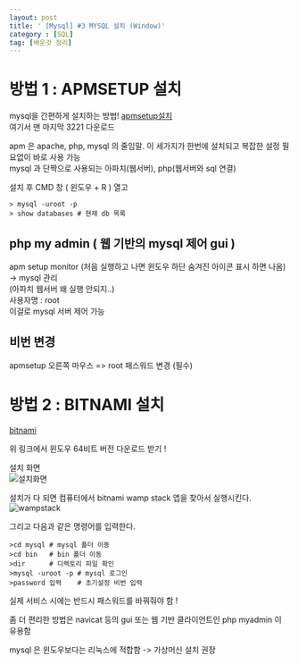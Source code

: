 ```yaml
---
layout: post
title: ' [Mysql] #3 MYSQL 설치 (Window)'
category : [SQL]
tag: [배운것 정리]
---
```


# 방법 1 : APMSETUP 설치 

mysql을 간편하게 설치하는 방법!
[apmsetup설치](http://kldp.net/apmsetup/release/)    
여기서 맨 마지막 3221 다운로드
    
apm 은 apache, php, mysql 의 줄임말. 이 세가지가 한번에 설치되고 복잡한 설정 필요없이 바로 사용 가능      
mysql 과 단짝으로 사용되는 아파치(웹서버), php(웹서버와 sql 연결)    

설치 후 CMD 창 ( 윈도우 + R ) 열고 

```
> mysql -uroot -p 
> show databases # 현재 db 목록
```

## php my admin ( 웹 기반의 mysql 제어 gui )

apm setup monitor (처음 실행하고 나면 윈도우 하단 숨겨진 아이콘 표시 하면 나옴) -> mysql 관리       
(아파치 웹서버 왜 실행 안되지..)     
사용자명 : root    
이걸로 mysql 서버 제어 가능      

## 비번 변경 

apmsetup 오른쪽 마우스 => root 패스워드 변경 (필수)


# 방법 2 : BITNAMI 설치

[bitnami](https://bitnami.com/download/files/stacks/wampstack/7.3.15-2/bitnami-wampstack-7.3.15-2-windows-x64-installer.exe?with_popup_signin=1)
    
위 링크에서 윈도우 64비트 버전 다운로드 받기 !            
 
설치 화면         
![설치화면](https://drive.google.com/uc?id=17Lk_LkX7TXzcYcdmfORKWUQ5RdEZDPCB)


설치가 다 되면 컴퓨터에서 bitnami wamp stack 앱을 찾아서 실행시킨다.
![wampstack](https://drive.google.com/uc?id=1qfLi6QQ-0WXYtgdUupIdV6KXb_76Ed67)

그리고 다음과 같은 명령어를 입력한다.

```
>cd mysql # mysql 폴더 이동
>cd bin   # bin 폴더 이동
>dir      # 디렉토리 파일 확인 
>mysql -uroot -p # mysql 로그인
>password 입력    # 초기설정 비번 입력
```
실제 서비스 시에는 반드시 패스워드를 바꿔줘야 함 !

좀 더 편리한 방법은 navicat 등의 gui 또는 웹 기반 클라이언트인 php myadmin 이 유용함    

mysql 은 윈도우보다는 리눅스에 적합함 -> 가상머신 설치 권장 







